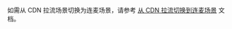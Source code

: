 <div class="mk-hint">

如需从 CDN 拉流场景切换为连麦场景，请参考 [从 CDN 拉流切换到连麦场景](!ExpressVideoSDK-CDN_To_Call_Scenario) 文档。
</div>




